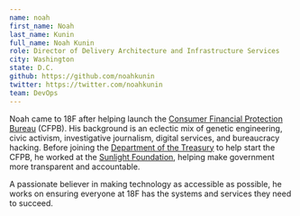 ```yaml
---
name: noah
first_name: Noah
last_name: Kunin
full_name: Noah Kunin
role: Director of Delivery Architecture and Infrastructure Services
city: Washington
state: D.C.
github: https://github.com/noahkunin
twitter: https://twitter.com/noahkunin
team: DevOps
---
```


Noah came to 18F after helping launch the [Consumer Financial Protection Bureau](http://consumerfinance.gov) (CFPB). His background is an eclectic mix of genetic engineering, civic activism, investigative journalism, digital services, and bureaucracy hacking. Before joining the [Department of the Treasury](http://www.treasury.gov) to help start the CFPB, he worked at the [Sunlight Foundation](http://sunlightfoundation.com/), helping make government more transparent and accountable. 

A passionate believer in making technology as accessible as possible, he works on ensuring everyone at 18F has the systems and services they need to succeed.
